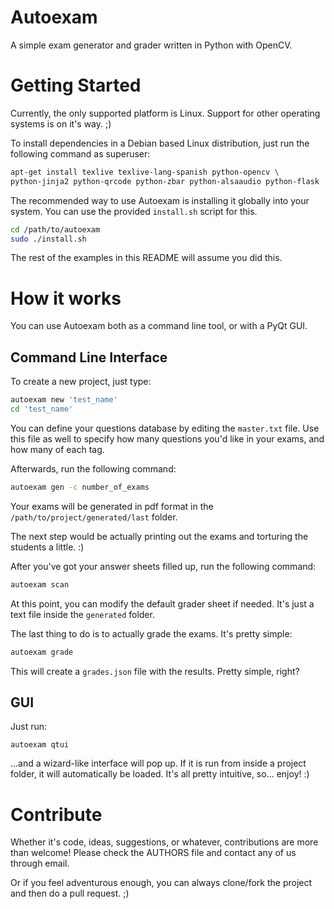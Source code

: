 Autoexam
========

A simple exam generator and grader written in Python with OpenCV.


Getting Started
===============

Currently, the only supported platform is Linux. Support for other operating systems is on it's way. ;)

To install dependencies in a Debian based Linux distribution, just run the following command as superuser:

```bash
apt-get install texlive texlive-lang-spanish python-opencv \
python-jinja2 python-qrcode python-zbar python-alsaaudio python-flask
```
The recommended way to use Autoexam is installing it globally into your system.
You can use the provided `install.sh` script for this.

```bash
cd /path/to/autoexam
sudo ./install.sh
```

The rest of the examples in this README will assume you did this.

How it works
============

You can use Autoexam both as a command line tool, or with a PyQt GUI.

Command Line Interface
----------------------

To create a new project, just type:

```bash
autoexam new 'test_name'
cd 'test_name'
```

You can define your questions database by editing the `master.txt` file. Use this file as well
to specify how many questions you'd like in your exams, and how many of each tag.

Afterwards, run the following command:

```bash
autoexam gen -c number_of_exams
```

Your exams will be generated in pdf format in the `/path/to/project/generated/last` folder.

The next step would be actually printing out the exams and torturing the students a little. :)

After you've got your answer sheets filled up, run the following command:

```bash
autoexam scan
```

At this point, you can modify the default grader sheet if needed.
It's just a text file inside the `generated` folder.

The last thing to do is to actually grade the exams. It's pretty simple:

```bash
autoexam grade
```

This will create a `grades.json` file with the results. Pretty simple, right?

GUI
---

Just run:

```
autoexam qtui
```

...and a wizard-like interface will pop up. If it is run from inside a project folder,
it will automatically be loaded. It's all pretty intuitive, so... enjoy! :)

Contribute
==========

Whether it's code, ideas, suggestions, or whatever, contributions are more than welcome!
Please check the AUTHORS file and contact any of us through email.

Or if you feel adventurous enough, you can always clone/fork the project
and then do a pull request. ;)
